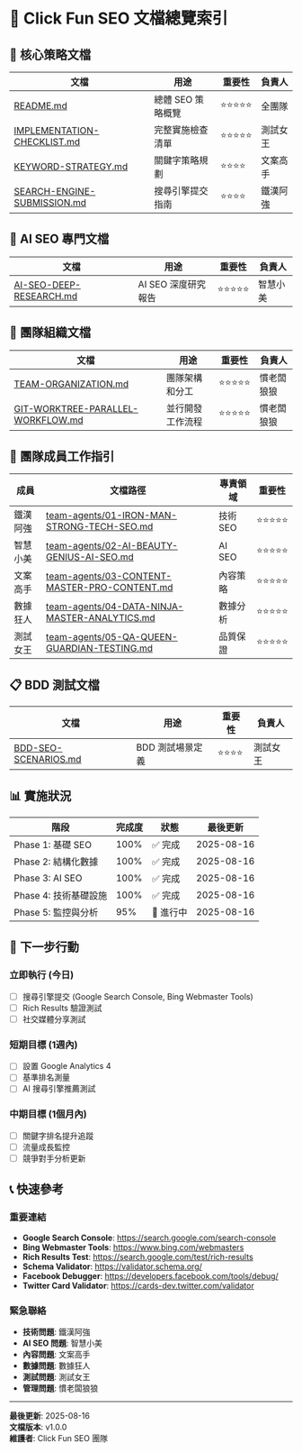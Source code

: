 # 📂 Click Fun SEO 文檔總覽索引

## 🎯 核心策略文檔

| 文檔 | 用途 | 重要性 | 負責人 |
|------|------|---------|--------|
| [README.md](./README.md) | 總體 SEO 策略概覽 | ⭐⭐⭐⭐⭐ | 全團隊 |
| [IMPLEMENTATION-CHECKLIST.md](./IMPLEMENTATION-CHECKLIST.md) | 完整實施檢查清單 | ⭐⭐⭐⭐⭐ | 測試女王 |
| [KEYWORD-STRATEGY.md](./KEYWORD-STRATEGY.md) | 關鍵字策略規劃 | ⭐⭐⭐⭐ | 文案高手 |
| [SEARCH-ENGINE-SUBMISSION.md](./SEARCH-ENGINE-SUBMISSION.md) | 搜尋引擎提交指南 | ⭐⭐⭐⭐ | 鐵漢阿強 |

## 🤖 AI SEO 專門文檔

| 文檔 | 用途 | 重要性 | 負責人 |
|------|------|---------|--------|
| [AI-SEO-DEEP-RESEARCH.md](./AI-SEO-DEEP-RESEARCH.md) | AI SEO 深度研究報告 | ⭐⭐⭐⭐⭐ | 智慧小美 |

## 🏢 團隊組織文檔

| 文檔 | 用途 | 重要性 | 負責人 |
|------|------|---------|--------|
| [TEAM-ORGANIZATION.md](./TEAM-ORGANIZATION.md) | 團隊架構和分工 | ⭐⭐⭐⭐⭐ | 慣老闆狼狼 |
| [GIT-WORKTREE-PARALLEL-WORKFLOW.md](./GIT-WORKTREE-PARALLEL-WORKFLOW.md) | 並行開發工作流程 | ⭐⭐⭐⭐⭐ | 慣老闆狼狼 |

## 👥 團隊成員工作指引

| 成員 | 文檔路徑 | 專責領域 | 重要性 |
|------|----------|----------|---------|
| 鐵漢阿強 | [team-agents/01-IRON-MAN-STRONG-TECH-SEO.md](./team-agents/01-IRON-MAN-STRONG-TECH-SEO.md) | 技術 SEO | ⭐⭐⭐⭐⭐ |
| 智慧小美 | [team-agents/02-AI-BEAUTY-GENIUS-AI-SEO.md](./team-agents/02-AI-BEAUTY-GENIUS-AI-SEO.md) | AI SEO | ⭐⭐⭐⭐⭐ |
| 文案高手 | [team-agents/03-CONTENT-MASTER-PRO-CONTENT.md](./team-agents/03-CONTENT-MASTER-PRO-CONTENT.md) | 內容策略 | ⭐⭐⭐⭐⭐ |
| 數據狂人 | [team-agents/04-DATA-NINJA-MASTER-ANALYTICS.md](./team-agents/04-DATA-NINJA-MASTER-ANALYTICS.md) | 數據分析 | ⭐⭐⭐⭐⭐ |
| 測試女王 | [team-agents/05-QA-QUEEN-GUARDIAN-TESTING.md](./team-agents/05-QA-QUEEN-GUARDIAN-TESTING.md) | 品質保證 | ⭐⭐⭐⭐⭐ |

## 📋 BDD 測試文檔

| 文檔 | 用途 | 重要性 | 負責人 |
|------|------|---------|--------|
| [BDD-SEO-SCENARIOS.md](./BDD-SEO-SCENARIOS.md) | BDD 測試場景定義 | ⭐⭐⭐⭐ | 測試女王 |

## 📊 實施狀況

| 階段 | 完成度 | 狀態 | 最後更新 |
|------|--------|------|----------|
| Phase 1: 基礎 SEO | 100% | ✅ 完成 | 2025-08-16 |
| Phase 2: 結構化數據 | 100% | ✅ 完成 | 2025-08-16 |
| Phase 3: AI SEO | 100% | ✅ 完成 | 2025-08-16 |
| Phase 4: 技術基礎設施 | 100% | ✅ 完成 | 2025-08-16 |
| Phase 5: 監控與分析 | 95% | 🔄 進行中 | 2025-08-16 |

## 🚀 下一步行動

### 立即執行 (今日)
- [ ] 搜尋引擎提交 (Google Search Console, Bing Webmaster Tools)
- [ ] Rich Results 驗證測試
- [ ] 社交媒體分享測試

### 短期目標 (1週內)
- [ ] 設置 Google Analytics 4
- [ ] 基準排名測量
- [ ] AI 搜尋引擎推薦測試

### 中期目標 (1個月內)
- [ ] 關鍵字排名提升追蹤
- [ ] 流量成長監控
- [ ] 競爭對手分析更新

## 📞 快速參考

### 重要連結
- **Google Search Console**: https://search.google.com/search-console
- **Bing Webmaster Tools**: https://www.bing.com/webmasters
- **Rich Results Test**: https://search.google.com/test/rich-results
- **Schema Validator**: https://validator.schema.org/
- **Facebook Debugger**: https://developers.facebook.com/tools/debug/
- **Twitter Card Validator**: https://cards-dev.twitter.com/validator

### 緊急聯絡
- **技術問題**: 鐵漢阿強
- **AI SEO 問題**: 智慧小美
- **內容問題**: 文案高手
- **數據問題**: 數據狂人
- **測試問題**: 測試女王
- **管理問題**: 慣老闆狼狼

---

**最後更新**: 2025-08-16  
**文檔版本**: v1.0.0  
**維護者**: Click Fun SEO 團隊
